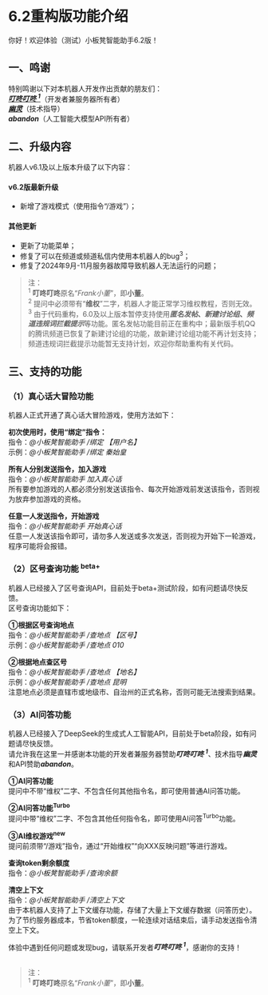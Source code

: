 # 6.2重构版功能介绍

你好！欢迎体验（测试）小板凳智能助手6.2版！



## 一、鸣谢

特别鸣谢以下对本机器人开发作出贡献的朋友们：<br>
[***叮咚叮咚 <sup>1</sup>***](https://github.com/FrankXiDong/)（开发者兼服务器所有者）<br>
[***幽灵***](https://github.com/particle050811/)（技术指导）<br>
***abandon***（人工智能大模型API所有者）<br>


## 二、升级内容

机器人v6.1及以上版本升级了以下内容：<br>
#### v6.2版最新升级
- 新增了游戏模式（使用指令“/游戏”）；
#### 其他更新
- 更新了功能菜单；
- 修复了可以在频道或频道私信内使用本机器人的bug<sup>3</sup>；
- 修复了2024年9月-11月服务器故障导致机器人无法运行的问题；

>注：<br>
<sup>1</sup> **叮咚叮咚**原名“*Frank小董*”，即**小董**。<br>
<sup>2</sup> 提问中必须带有“**维权**”二字，机器人才能正常学习维权教程，否则无效。<br>
<sup>3</sup> 由于代码重构，6.0及以上版本暂停支持使用***匿名发帖*、*新建讨论组*、*频道违规词拦截提示***等功能。匿名发帖功能目前正在重构中；最新版手机QQ的腾讯频道已恢复了新建讨论组的功能，故新建讨论组功能不再计划支持；频道违规词拦截提示功能暂无支持计划，欢迎你帮助重构有关代码。



## 三、支持的功能

### （1）真心话大冒险功能
机器人正式开通了真心话大冒险游戏，使用方法如下：

**初次使用时，使用“绑定”指令：**<br>
指令：*@小板凳智能助手 /绑定 【用户名】*<br>
示例：*@小板凳智能助手 /绑定 秦始皇*

**所有人分别发送指令，加入游戏**<br>
指令：*@小板凳智能助手 加入真心话*<br>
所有要参加游戏的人都必须分别发送该指令、每次开始游戏前发送该指令，否则视为放弃参加游戏的资格。

**任意一人发送指令，开始游戏**<br>
指令：*@小板凳智能助手 开始真心话*<br>
任意一人发送该指令即可，请勿多人发送或多次发送，否则视为开始下一轮游戏，程序可能将会报错。


### （2）区号查询功能 <sup>beta+</sup>
机器人已经接入了区号查询API，目前处于beta+测试阶段，如有问题请尽快反馈。<br>
区号查询功能如下：

**①根据区号查询地点**<br>
指令：*@小板凳智能助手 /查地点 【区号】*<br>
示例：*@小板凳智能助手 /查地点 010*

**②根据地点查区号**<br>
指令：*@小板凳智能助手 /查地点 【地名】*<br>
示例：*@小板凳智能助手 /查地点 昆明*<br>
注意地点必须是直辖市或地级市、自治州的正式名称，否则可能无法搜索到结果。


### （3）AI问答功能
机器人已经接入了DeepSeek的生成式人工智能API，目前处于beta阶段，如有问题请尽快反馈。<br>
请允许我在这里一并感谢本功能的开发者兼服务器赞助***叮咚叮咚 <sup>1</sup>***、技术指导***幽灵***和API赞助***abandon***。

**①AI问答功能**<br>
提问中不带“维权”二字、不包含任何其他指令名，即可使用普通AI问答功能。

**②AI问答功能<sup>Turbo</sup>**<br>
提问中带“维权”二字、不包含其他任何指令名，即可使用AI问答<sup>Turbo</sup>功能。

**③AI维权游戏<sup>new</sup>**<br>
提问前须带“/游戏”指令，通过“开始维权”“向XXX反映问题”等进行游戏。

**查询token剩余额度**<br>
指令：*@小板凳智能助手 /查询余额*

**清空上下文**<br>
指令：*@小板凳智能助手 /清空上下文*<br>
由于本机器人支持了上下文缓存功能，存储了大量上下文缓存数据（问答历史）。<br>
为了节约服务器成本，节省token额度，一轮连续对话结束后，请手动发送指令清空上下文。




体验中遇到任何问题或发现bug，请联系开发者***叮咚叮咚 <sup>1</sup>***，感谢你的支持！<br><br>


>注：<br>
<sup>1</sup> **叮咚叮咚**原名“*Frank小董*”，即**小董**。<br>
